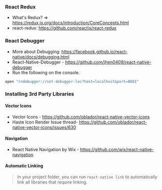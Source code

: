 ### React Redux 
* What's Redux? => https://redux.js.org/docs/introduction/CoreConcepts.html
* react-redux: https://github.com/reactjs/react-redux

### React Debugger
* More about Debugging: https://facebook.github.io/react-native/docs/debugging.html
* React-Native-Debugger - https://github.com/jhen0409/react-native-debugger
* Run the following on the console.
```bash
open "rndebugger://set-debugger-loc?host=localhost&port=8081"
```
### Installing 3rd Party Libraries

#### Vector Icons
* Vector Icons - https://github.com/oblador/react-native-vector-icons
* Haste Icon Render Issue thread- https://github.com/oblador/react-native-vector-icons/issues/630

#### Navigation
* React Native Navigation by Wix - https://github.com/wix/react-native-navigation

#### Automatic Linking
> In your project folder, you can run `react-native link` to automatically link all libraries that require linking.